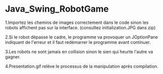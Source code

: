 # Java_Swing_RobotGame
1.Importez les chemins de images correctement dans le code sinon les robots affichent pas sur la interface. (consultez initialization.JPG dans zip)

2.Si le robot dépasse le cadre, le programme va provoquer un JOptionPane indiquant de l'erreur et il faut redémarrer le programme avant continuer.

3.Les robots ne sont jamais en collision sinon le sien qui heurte l'autre va gagner.

4.Presentation.gif relève le processus de la manipulation après compilation.

